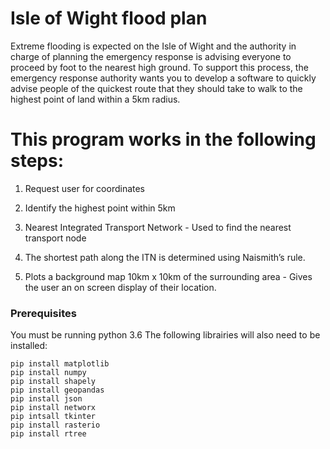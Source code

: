 

# Isle of Wight flood plan 

Extreme flooding is expected on the Isle of Wight and the authority in charge
of planning the emergency response is advising everyone to proceed by foot to
the nearest high ground.
To support this process, the emergency response authority wants you to develop
a software to quickly advise people of the quickest route that they should take
to walk to the highest point of land within a 5km radius.

# This program works in the following steps:

1. Request user for coordinates 

2. Identify the highest point within 5km

3. Nearest Integrated Transport Network - Used to find the nearest transport node

4. The shortest path along the ITN is determined using Naismith’s rule.

5. Plots a background map 10km x 10km of the surrounding area - Gives the user an on screen display of their location. 

### Prerequisites

You must be running python 3.6
The following librairies will also need to be installed: 
```
pip install matplotlib
pip install numpy
pip install shapely
pip install geopandas
pip install json
pip install networx
pip intsall tkinter
pip install rasterio 
pip install rtree 

```

